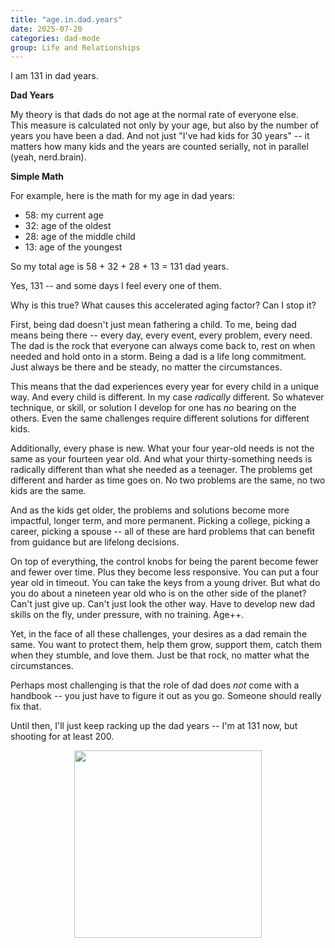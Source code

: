 ```yaml
---
title: "age.in.dad.years"
date: 2025-07-20
categories: dad-mode
group: Life and Relationships
---
```


I am 131 in dad years.

**Dad Years**

My theory is that dads do not age at the normal rate of everyone else.  
This measure is calculated not only by your age, but also by the number of years you have been a dad.
And not just "I've had kids for 30 years" -- it matters how many kids and the years are counted serially, not in parallel (yeah, nerd.brain).

**Simple Math**

For example, here is the math for my age in dad years:
- 58: my current age 
- 32: age of the oldest 
- 28: age of the middle child 
- 13: age of the youngest

So my total age is 58 + 32 + 28 + 13 = 131 dad years.

Yes, 131 -- and some days I feel every one of them.

Why is this true?  What causes this accelerated aging factor?  Can I stop it?

First, being dad doesn't just mean fathering a child.
To me, being dad means being there -- every day, every event, every problem, every need.
The dad is the rock that everyone can always come back to, rest on when needed and hold onto in a storm.
Being a dad is a life long commitment. Just always be there and be steady, no matter the circumstances.

This means that the dad experiences every year for every child in a unique way.
And every child is different.  In my case *radically* different.
So whatever technique, or skill, or solution I develop for one has *no* bearing on the others.
Even the same challenges require different solutions for different kids.

Additionally, every phase is new.  What your four year-old needs is not the same as your fourteen year old.
And what your thirty-something needs is radically different than what she needed as a teenager.
The problems get different and harder as time goes on.  No two problems are the same, no two kids are the same.

And as the kids get older, the problems and solutions become more impactful, longer term, and more permanent.
Picking a college, picking a career, picking a spouse -- all of these are hard problems that can benefit from guidance but are lifelong decisions.

On top of everything, the control knobs for being the parent become fewer and fewer over time.
Plus they become less responsive.  You can put a four year old in timeout.  You can take the keys from a young driver.  But what do you do about a nineteen year old who is on the other side of the planet?  Can't just give up.  Can't just look the other way.  Have to develop new dad skills on the fly, under pressure, with no training.  Age++.

Yet, in the face of all these challenges, your desires as a dad remain the same.
You want to protect them, help them grow, support them, catch them when they stumble, and love them.
Just be that rock, no matter what the circumstances.

Perhaps most challenging is that the role of dad does *not* come with a handbook -- you just have to figure it out as you go.  Someone should really fix that.

Until then, I'll just keep racking up the dad years -- I'm at 131 now, but shooting for at least 200.

<p align="center"> <img src="{{ site.baseurl }}/assets/images/d0001-02.png" width="300"> </p>

